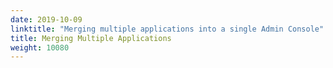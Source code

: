```yaml
---
date: 2019-10-09
linktitle: "Merging multiple applications into a single Admin Console"
title: Merging Multiple Applications
weight: 10080
---
```

